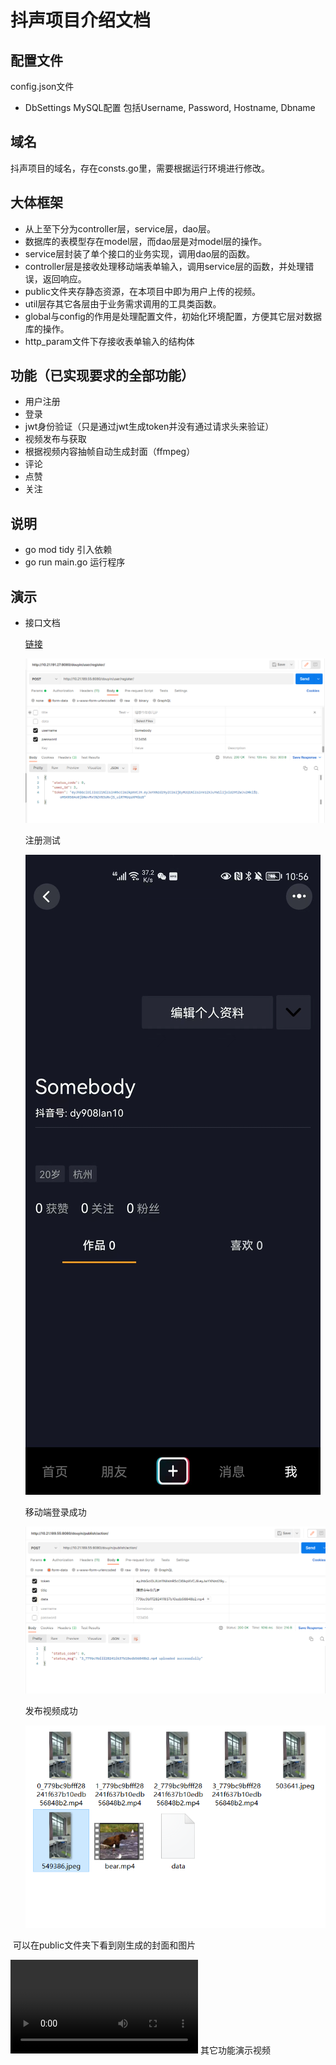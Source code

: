 # 抖声项目介绍文档
## 配置文件
 config.json文件
 - DbSettings MySQL配置 包括Username, Password, Hostname, Dbname
## 域名
抖声项目的域名，存在consts.go里，需要根据运行环境进行修改。
## 大体框架
- 从上至下分为controller层，service层，dao层。
- 数据库的表模型存在model层，而dao层是对model层的操作。
- service层封装了单个接口的业务实现，调用dao层的函数。
- controller层是接收处理移动端表单输入，调用service层的函数，并处理错误，返回响应。
- public文件夹存静态资源，在本项目中即为用户上传的视频。
- util层存其它各层由于业务需求调用的工具类函数。
- global与config的作用是处理配置文件，初始化环境配置，方便其它层对数据库的操作。
- http_param文件下存接收表单输入的结构体
## 功能（已实现要求的全部功能）
- 用户注册
- 登录 
- jwt身份验证（只是通过jwt生成token并没有通过请求头来验证）
- 视频发布与获取
- 根据视频内容抽帧自动生成封面（ffmpeg）
- 评论
- 点赞
- 关注
## 说明
- go mod tidy 引入依赖
- go run main.go 运行程序

## 演示

- 接口文档 

  [链接](https://www.apifox.cn/apidoc/shared-8cc50618-0da6-4d5e-a398-76f3b8f766c5/api-1834514)

  

  ![](https://github.com/Destined777/TikTok/blob/main/public/image-20220613105520766.png)

  注册测试

  ![](https://github.com/Destined777/TikTok/blob/main/public/image-20220613105726392.png)

  

  移动端登录成功

  ![](https://github.com/Destined777/TikTok/blob/main/public/image-20220613115917111.png)

  发布视频成功
  
  ![](https://github.com/Destined777/TikTok/blob/main/public/image-20220613115946828.png)

​				可以在public文件夹下看到刚生成的封面和图片

<video src="https://github.com/Destined777/TikTok/blob/main/public/84d7b315ee8709321dac4f128976db71.mp4"></video>
其它功能演示视频
